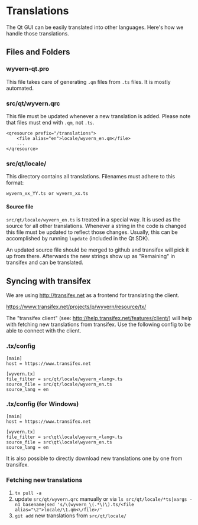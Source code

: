 Translations
============

The Qt GUI can be easily translated into other languages. Here's how we
handle those translations.

Files and Folders
-----------------

### wyvern-qt.pro

This file takes care of generating `.qm` files from `.ts` files. It is mostly
automated.

### src/qt/wyvern.qrc

This file must be updated whenever a new translation is added. Please note that
files must end with `.qm`, not `.ts`.

    <qresource prefix="/translations">
        <file alias="en">locale/wyvern_en.qm</file>
        ...
    </qresource>

### src/qt/locale/

This directory contains all translations. Filenames must adhere to this format:

    wyvern_xx_YY.ts or wyvern_xx.ts

#### Source file

`src/qt/locale/wyvern_en.ts` is treated in a special way. It is used as the
source for all other translations. Whenever a string in the code is changed
this file must be updated to reflect those changes. Usually, this can be
accomplished by running `lupdate` (included in the Qt SDK).

An updated source file should be merged to github and transifex will pick it
up from there. Afterwards the new strings show up as "Remaining" in transifex
and can be translated.

Syncing with transifex
----------------------

We are using http://transifex.net as a frontend for translating the client.

https://www.transifex.net/projects/p/wyvern/resource/tx/

The "transifex client" (see: http://help.transifex.net/features/client/)
will help with fetching new translations from transifex. Use the following
config to be able to connect with the client.

### .tx/config

    [main]
    host = https://www.transifex.net

    [wyvern.tx]
    file_filter = src/qt/locale/wyvern_<lang>.ts
    source_file = src/qt/locale/wyvern_en.ts
    source_lang = en
    
### .tx/config (for Windows)

    [main]
    host = https://www.transifex.net

    [wyvern.tx]
    file_filter = src\qt\locale\wyvern_<lang>.ts
    source_file = src\qt\locale\wyvern_en.ts
    source_lang = en

It is also possible to directly download new translations one by one from transifex.

### Fetching new translations

1. `tx pull -a`
2. update `src/qt/wyvern.qrc` manually or via
   `ls src/qt/locale/*ts|xargs -n1 basename|sed 's/\(wyvern_\(.*\)\).ts/<file alias="\2">locale/\1.qm<\/file>/'`
3. `git add` new translations from `src/qt/locale/`
